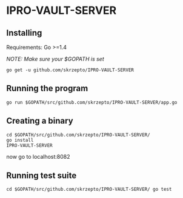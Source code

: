 # IPRO-VAULT-SERVER

## Installing

Requirements:
Go >=1.4


*NOTE: Make sure your $GOPATH is set*

``
go get -u github.com/skrzepto/IPRO-VAULT-SERVER
``

## Running the program

``
go run $GOPATH/src/github.com/skrzepto/IPRO-VAULT-SERVER/app.go
``

## Creating a binary

```
cd $GOPATH/src/github.com/skrzepto/IPRO-VAULT-SERVER/
go install
IPRO-VAULT-SERVER
```

now go to localhost:8082

## Running test suite
``
cd $GOPATH/src/github.com/skrzepto/IPRO-VAULT-SERVER/
go test
``
